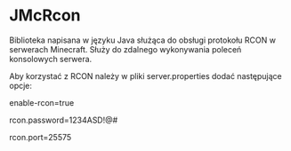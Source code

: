 JMcRcon
=======
Biblioteka napisana w języku Java służąca do obsługi protokołu RCON w serwerach Minecraft.
Służy do zdalnego wykonywania poleceń konsolowych serwera.

Aby korzystać z RCON należy w pliki server.properties dodać następujące opcje:


enable-rcon=true

rcon.password=1234ASD!@#

rcon.port=25575
